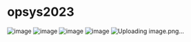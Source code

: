 # opsys2023
![image](https://github.com/aleksiua/opsys2023/assets/145049882/c600cd19-6cfe-4a8c-9e84-e8892c5be409)
![image](https://github.com/aleksiua/opsys2023/assets/145049882/5bb9fa76-bc05-4eaa-8ee4-549989493d1f)
![image](https://github.com/aleksiua/opsys2023/assets/145049882/8a1f7074-d8c2-43df-8015-c7e3a1c60c04)
![image](https://github.com/aleksiua/opsys2023/assets/145049882/bfa3b20f-ab21-48df-9647-3280f83ecbaa)
![Uploading image.png…]()
